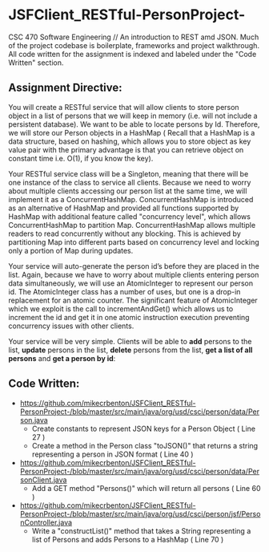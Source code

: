 # JSFClient_RESTful-PersonProject-
CSC 470 Software Engineering // An introduction to REST amd JSON. Much of the project codebase is boilerplate, frameworks and project walkthrough.  All code written for the assignment is indexed and labeled under the "Code Written" section. 

## Assignment Directive:
You will create a RESTful service that will allow clients to store person object in a list of persons that we will keep in memory
(i.e. will not include a persistent database).  We want to be able to locate persons by Id. Therefore, we will store our Person objects 
in a HashMap ( Recall that a  HashMap is a data structure, based on hashing, which allows you to store object as key value pair with 
the primary advantage is that you can retrieve object on constant time i.e. O(1), if you know the key).  

Your RESTful service class will be a Singleton, meaning that there will be one instance of the class to service all clients. 
Because we need to worry about multiple clients accessing our person list at the same time, we will implement it as a ConcurrentHashMap. 
ConcurrentHashMap is introduced as an alternative of HashMap and provided all functions supported by HashMap with additional feature 
called "concurrency level", which allows ConcurrentHashMap to partition Map. ConcurrentHashMap allows multiple readers to read concurrently without any blocking. This is achieved by partitioning Map into different parts based on concurrency level and locking only a portion of Map during updates. 

Your service will auto-generate the person id’s before they are placed in the list. Again, because we have to worry about multiple clients 
entering person data simultaneously, we will use an AtomicInteger to represent our person id. The AtomicInteger class has a number of uses,
but one is a drop-in replacement for an atomic counter. The significant feature of AtomicInteger which we exploit is the call to 
incrementAndGet() which allows us to increment the id and get it in one atomic instruction execution preventing concurrency issues with 
other clients.

Your service will be very simple. Clients will be able to **add** persons to the list, **update** persons in the list, **delete** persons
from the list, **get a list of all persons** and **get a person by id**:

## Code Written:
* https://github.com/mikecrbenton/JSFClient_RESTful-PersonProject-/blob/master/src/main/java/org/usd/csci/person/data/Person.java
  * Create constants to represent JSON keys for a Person Object ( Line 27 ) 
  * Create a method in the Person class "toJSON()" that returns a string representing a person in JSON format ( Line 40 )
* https://github.com/mikecrbenton/JSFClient_RESTful-PersonProject-/blob/master/src/main/java/org/usd/csci/person/data/PersonClient.java
  * Add a GET method "Persons()" which will return all persons ( Line 60 ) 
* https://github.com/mikecrbenton/JSFClient_RESTful-PersonProject-/blob/master/src/main/java/org/usd/csci/person/jsf/PersonController.java
  * Write a "constructList()" method that takes a String representing a list of Persons and adds Persons to a HashMap ( Line 70 )


